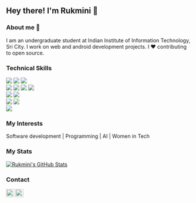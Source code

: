 ## Hey there! I'm Rukmini 👋

### About me 👩

I am an undergraduate student at Indian Institute of Information Technology, Sri City. I work on web and android development projects. I ❤ contributing to open source.


<!--
**Rukmini-Meda/Rukmini-Meda** is a ✨ _special_ ✨ repository because its `README.md` (this file) appears on your GitHub profile.

Here are some ideas to get you started:

- 🔭 I’m currently working on a flutter project
-->
### Technical Skills
<img src = "https://img.shields.io/badge/-HTML5-E34F26?style=flat&logo=html5&logoColor=white"> <img src = "https://img.shields.io/badge/-CSS3-1572B6?style=flat&logo=css3&logoColor=white"> <img src="https://img.shields.io/badge/-Bootstrap-563D7C?style=flat&logo=bootstrap&logoColor=white"> <br />
<img src="https://img.shields.io/badge/-django-black?style=flat&logo=django">
<img src="https://img.shields.io/badge/-C%20&%20C++-659ad2?style=flat&logo=c%2B%2B&logoColor=ffffff"> <img src="https://img.shields.io/badge/-Java -06305b?style=flat&logo=java&logoColor=white"> <img src="https://img.shields.io/badge/-Python%203-black?style=flat&logo=python&logoColor=white"> <br />
<img src="https://img.shields.io/badge/-Problem%20Solving-ffa804?style=flat"> <img src="https://img.shields.io/badge/-Database%20Management-4d008f?style=flat"> <br />
<img src="https://img.shields.io/badge/-Android-black?style=flat&logo=android"> <img src="https://img.shields.io/badge/-Flutter-3a495d?style=flat&logo=flutter&logoColor=67b7f7"> <br />
<img src="https://img.shields.io/badge/-Machine%20Learning-102230?style=flat">

### My Interests

Software development | Programming | AI | Women in Tech


### My Stats

<a href="https://github.com/Rukmini-Meda">
  <img src="https://github-readme-stats.vercel.app/api?username=Rukmini-Meda&show_icons=true" alt="Rukmini's GitHub Stats" />
</a>


### Contact

<a href="https://www.linkedin.com/in/rukmini-meda-28042916a/">
  <img align="left" alt="Linkedin" width="22px" src="https://cdn.jsdelivr.net/npm/simple-icons@v3/icons/linkedin.svg" />
</a>
<a href="https://twitter.com/rukmini_meda">
  <img align="left" alt="Rukmini Meda| Twitter" width="22px" src="https://cdn.jsdelivr.net/npm/simple-icons@v3/icons/twitter.svg" />
</a>


